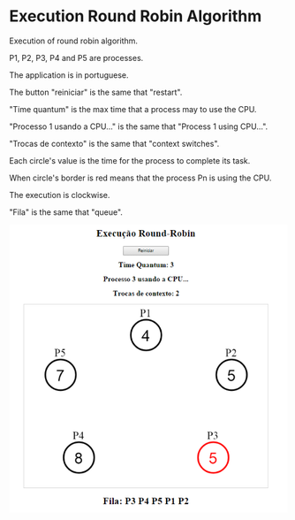 # Execution Round Robin Algorithm
Execution of round robin algorithm.

P1, P2, P3, P4 and P5 are processes.

The application is in portuguese.

The button "reiniciar" is the same that "restart".

"Time quantum" is the max time that a process may to use the CPU.

"Processo 1 usando a CPU..." is the same that "Process 1 using CPU...".

"Trocas de contexto" is the same that "context switches".

Each circle's value is the time for the process to complete its task.

When circle's border is red means that the process Pn is using the CPU.

The execution is clockwise.

"Fila" is the same that "queue".

![alt tag](https://raw.githubusercontent.com/marcoscastro/execution-round-robin/master/execution.PNG)
